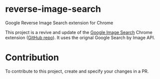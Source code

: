 # reverse-image-search
Google Reverse Image Search extension for Chrome

This project is a revive and update of the [Google Image Search](https://chrome.google.com/webstore/detail/google-image-search/dbebidibfabmempkkbhabeehoncoaphf) Chrome extension ([GitHub repo](https://github.com/p3lim/Google-Image-Search)). It uses the orignal Google Search by Image API.

# Contribution
To contribute to this project, create and specify your changes in a PR.
